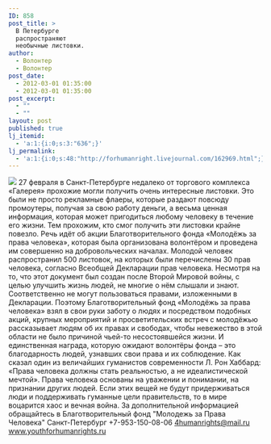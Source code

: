 ```yaml
---
ID: 858
post_title: >
  В Петербурге
  распространяют
  необычные листовки.
author:
  - Волонтер
  - Волонтер
post_date:
  - 2012-03-01 01:35:00
  - 2012-03-01 01:35:00
post_excerpt:
  - ""
  - ""
layout: post
published: true
lj_itemid:
  - 'a:1:{i:0;s:3:"636";}'
lj_permalink:
  - 'a:1:{i:0;s:48:"http://forhumanright.livejournal.com/162969.html";}'
---
```


<img src="http://cs5338.vk.com/u132145096/132409092/x_5b26039f.jpg" /> 27 февраля в Санкт-Петербурге недалеко от торгового комплекса «Галерея» прохожие могли получить очень интересные листовки. Это были не просто рекламные флаеры, которые раздают повсюду промоутеры, получая за свою работу деньги, а весьма ценная информация, которая может пригодиться любому человеку в течение его жизни. Тем прохожим, кто смог получить эти листовки крайне повезло. 
Речь идёт об акции Благотворительного фонда «Молодёжь за права человека», которая была организована волонтёром и проведена им совершенно на добровольческих началах. Молодой человек распространил 500 листовок, на которых были перечислены 30 прав человека, согласно Всеобщей Декларации прав человека. Несмотря на то, что этот документ был создан после Второй Мировой войны, с целью улучшить жизнь людей, не многие о нём слышали и знают. Соответственно не могут пользоваться правами, изложенными в Декларации. Поэтому Благотворительный фонд «Молодёжь за права человека» взял в свои руки заботу о людях и посредством подобных акций, крупных мероприятий и просветительских встреч с молодёжью рассказывает людям об их правах и свободах, чтобы невежество в этой области не было причиной чьей-то несостоявшейся жизни. И единственная награда, которую ожидают волонтёры фонда – это благодарность людей, узнавших свои права и их соблюдение. 
Как сказал один из величайших гуманистов современности Л. Рон Хаббард: «Права человека должны стать реальностью, а не идеалистической мечтой». Права человека основаны на уважении и понимании, на признании других людей.  Если этих вещей не будут придерживаться люди и поддерживать гуманные цели правительств, то в мире воцарится хаос и вечная война. 
За дополнительной информацией обращайтесь в
Благотворительный фонд
"Молодежь за Права Человека" Санкт-Петербург 
+7-953-150-08-06 
4humanrights@mail.ru
www.youthforhumanrights.ru